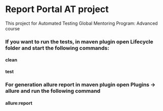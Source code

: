 # Report Portal AT project
This project for Automated Testing Global Mentoring Program: Advanced course

### If you want to run the tests, in maven plugin open Lifecycle folder and start the following commands:


#### clean
#### test

###  For generation allure report in maven plugin open Plugins -> allure and run the following command


#### allure:report